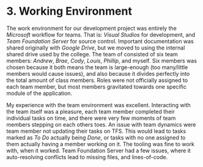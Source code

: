 # 3. Working Environment

The work environment for our development project was entirely the _Microsoft_
workflow for teams. That is: _Visual Studios_ for development, and _Team
Foundation Server_ for source control. Important documentation was shared
originally with _Google Drive_, but we moved to using the internal shared drive
used by the college. The team of consisted of six team members: _Andrew_,
_Brae_, _Cody_, _Louis_, _Phillip_, and myself. Six members was chosen because
it both means the team is large-enough (too many/little members would cause
issues), and also because it divides perfectly into the total amount of class
members. Roles were not officially assigned to each team member, but most
members gravitated towards one specific module of the application.

My experience with the team environment was excellent. Interacting with the
team itself was a pleasure, each team member completed their individual tasks
on time, and there were very few moments of team members stepping on each
others toes. An issue with team dynamics were team member not updating their
tasks on TFS. This would lead to tasks marked as _To Do_ actually being _Done_,
or tasks with no one assigned to them actually having a member working on it.
The tooling was fine to work with, when it worked. Team Foundation Server had a
few issues, where it auto-resolving conflicts lead to missing files, and
lines-of-code. 
